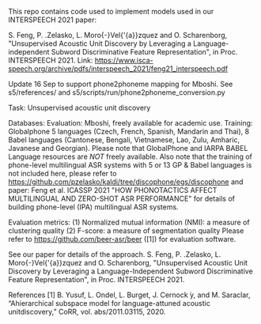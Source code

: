 This repo contains code used to implement models used in our INTERSPEECH 2021 paper:

S. Feng, P. \.Zelasko, L. Moro{-}Vel{\'{a}}zquez and O. Scharenborg, "Unsupervised Acoustic Unit Discovery by Leveraging a Language-independent Subword Discriminative Feature Representation", in Proc. INTERSPEECH 2021. Link: https://www.isca-speech.org/archive/pdfs/interspeech_2021/feng21_interspeech.pdf


Update 16 Sep to support phone2phoneme mapping for Mboshi. See s5/references/ and s5/scripts/run/phone2phoneme_conversion.py

Task:
Unsupervised acoustic unit discovery

Databases:
Evaluation: Mboshi, freely available for academic use.
Training: Globalphone 5 languages (Czech, French, Spanish, Mandarin and Thai), 8 Babel languages (Cantonese, Bengali, Vietnamese, Lao, Zulu, Amharic, Javanese and Georgian). Please note that GlobalPhone and IARPA BABEL Language resources are *NOT* freely available. Also note that the training of phone-level multilingual ASR systems with 5 or 13 GP & Babel languages is not included here, please refer to https://github.com/pzelasko/kaldi/tree/discophone/egs/discophone and paper: Feng et al. ICASSP 2021 "HOW PHONOTACTICS AFFECT MULTILINGUAL AND ZERO-SHOT ASR PERFORMANCE" for details of building phone-level (IPA) multilingual ASR systems.


Evaluation metrics:
(1) Normalized mutual information (NMI): a measure of clustering quality
(2) F-score: a measure of segmentation quality
Please refer to https://github.com/beer-asr/beer ([1]) for evaluation software.

See our paper for details of the approach.
S. Feng, P. \.Zelasko, L. Moro{-}Vel{\'{a}}zquez and O. Scharenborg, "Unsupervised Acoustic Unit Discovery by Leveraging a Language-Independent Subword Discriminative Feature Representation", in Proc. INTERSPEECH 2021.

References
[1] B. Yusuf, L. Ondel, L. Burget, J. Cernock ́y, and M. Saraclar, “Ahierarchical  subspace  model  for  language-attuned  acoustic  unitdiscovery,” CoRR, vol. abs/2011.03115, 2020. 
